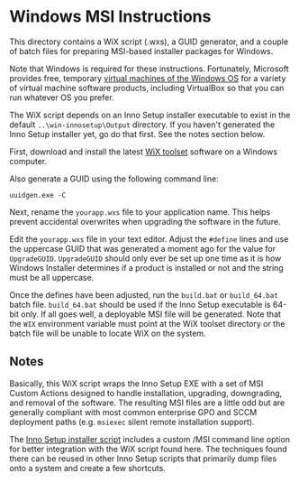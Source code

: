 Windows MSI Instructions
========================

This directory contains a WiX script (.wxs), a GUID generator, and a couple of batch files for preparing MSI-based installer packages for Windows.

Note that Windows is required for these instructions.  Fortunately, Microsoft provides free, temporary [virtual machines of the Windows OS](https://developer.microsoft.com/en-us/windows/downloads/virtual-machines) for a variety of virtual machine software products, including VirtualBox so that you can run whatever OS you prefer.

The WiX script depends on an Inno Setup installer executable to exist in the default `..\win-innosetup\Output` directory.  If you haven't generated the Inno Setup installer yet, go do that first.  See the notes section below.

First, download and install the latest [WiX toolset](http://wixtoolset.org/) software on a Windows computer.

Also generate a GUID using the following command line:

`uuidgen.exe -C`

Next, rename the `yourapp.wxs` file to your application name.  This helps prevent accidental overwrites when upgrading the software in the future.

Edit the `yourapp.wxs` file in your text editor.  Adjust the `#define` lines and use the uppercase GUID that was generated a moment ago for the value for `UpgradeGUID`.  `UpgradeGUID` should only ever be set up one time as it is how Windows Installer determines if a product is installed or not and the string must be all uppercase.

Once the defines have been adjusted, run the `build.bat` or `build_64.bat` batch file.  `build_64.bat` should be used if the Inno Setup executable is 64-bit only.  If all goes well, a deployable MSI file will be generated.  Note that the `WIX` environment variable must point at the WiX toolset directory or the batch file will be unable to locate WiX on the system.

Notes
-----

Basically, this WiX script wraps the Inno Setup EXE with a set of MSI Custom Actions designed to handle installation, upgrading, downgrading, and removal of the software.  The resulting MSI files are a little odd but are generally compliant with most common enterprise GPO and SCCM deployment paths (e.g. `msiexec` silent remote installation support).

The [Inno Setup installer script](../win-innosetup/yourapp.iss) includes a custom /MSI command line option for better integration with the WiX script found here.  The techniques found there can be reused in other Inno Setup scripts that primarily dump files onto a system and create a few shortcuts.
